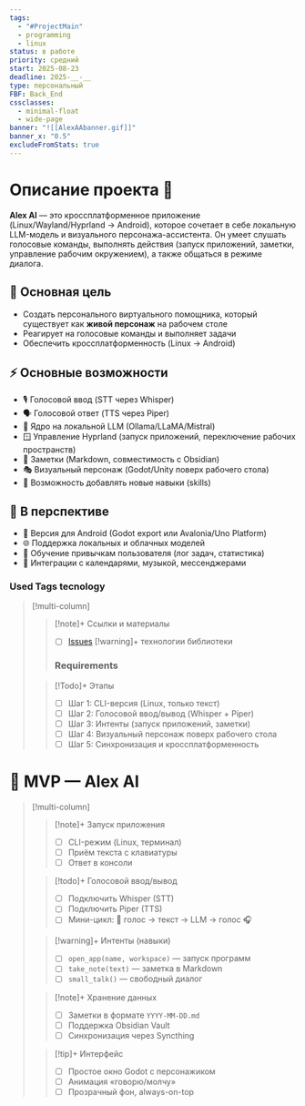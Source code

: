 ```yaml
---
tags:
  - "#ProjectMain"
  - programming
  - linux
status: в работе
priority: средний
start: 2025-08-23
deadline: 2025-__-__
type: персональный
FBF: Back_End
cssclasses:
  - minimal-float
  - wide-page
banner: "![[AlexAAbanner.gif]]"
banner_x: "0.5"
excludeFromStats: true
---
```


# Описание проекта 📝 

**Alex AI** — это кроссплатформенное приложение (Linux/Wayland/Hyprland → Android), которое сочетает в себе локальную LLM-модель и визуального персонажа-ассистента. Он умеет слушать голосовые команды, выполнять действия (запуск приложений, заметки, управление рабочим окружением), а также общаться в режиме диалога.  

## 🎯 Основная цель
- Создать персонального виртуального помощника, который существует как **живой персонаж** на рабочем столе  
- Реагирует на голосовые команды и выполняет задачи  
- Обеспечить кроссплатформенность (Linux → Android)  

## ⚡ Основные возможности
- 🎙️ Голосовой ввод (STT через Whisper)  
- 🗣️ Голосовой ответ (TTS через Piper)  
- 🤖 Ядро на локальной LLM (Ollama/LLaMA/Mistral)  
- 🪟 Управление Hyprland (запуск приложений, переключение рабочих пространств)  
- 📝 Заметки (Markdown, совместимость с Obsidian)  
- 🎭 Визуальный персонаж (Godot/Unity поверх рабочего стола)  
- 🔧 Возможность добавлять новые навыки (skills)  

## 🔮 В перспективе
- 📱 Версия для Android (Godot export или Avalonia/Uno Platform)  
- 🌐 Поддержка локальных и облачных моделей  
- 🧠 Обучение привычкам пользователя (лог задач, статистика)  
- 🔌 Интеграции с календарями, музыкой, мессенджерами  

### Used Tags tecnology
<!-- **Tags**:: #CSharp #dotnet #Ollama #Whisper #Piper #Godot #Avalonia #Hyprland #Linux #Android -->



> [!multi-column]
> > [!note]+ Ссылки и материалы
> > - [ ] [Issues](0002%20Project/Personal/AssistantPersona/Issues.md)
> > [!warning]+ технологии библиотеки
> > ### Requirements
>
> > [!Todo]+ Этапы
> > - [ ] Шаг 1: CLI-версия (Linux, только текст)  
> > - [ ] Шаг 2: Голосовой ввод/вывод (Whisper + Piper)  
> > - [ ] Шаг 3: Интенты (запуск приложений, заметки)  
> > - [ ] Шаг 4: Визуальный персонаж поверх рабочего стола  
> > - [ ] Шаг 5: Синхронизация и кроссплатформенность  



# 🚀 MVP — Alex AI

> [!multi-column]
> > [!note]+ Запуск приложения
> > - [ ] CLI-режим (Linux, терминал)  
> > - [ ] Приём текста с клавиатуры  
> > - [ ] Ответ в консоли  
> 
> > [!todo]+ Голосовой ввод/вывод
> > - [ ] Подключить Whisper (STT)  
> > - [ ] Подключить Piper (TTS)  
> > - [ ] Мини-цикл: 🎤 голос → текст → LLM → голос 🎧  
> 
> > [!warning]+ Интенты (навыки)
> > - [ ] `open_app(name, workspace)` — запуск программ  
> > - [ ] `take_note(text)` — заметка в Markdown  
> > - [ ] `small_talk()` — свободный диалог  
> 
> > [!note]+ Хранение данных
> > - [ ] Заметки в формате `YYYY-MM-DD.md`  
> > - [ ] Поддержка Obsidian Vault  
> > - [ ] Синхронизация через Syncthing  
> 
> > [!tip]+ Интерфейс
> > - [ ] Простое окно Godot с персонажиком  
> > - [ ] Анимация «говорю/молчу»  
> > - [ ] Прозрачный фон, always-on-top  